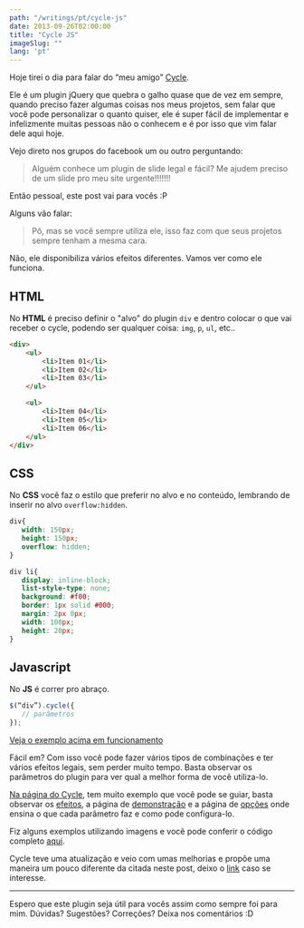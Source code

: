 ```yaml
---
path: "/writings/pt/cycle-js"
date: 2013-09-26T02:00:00
title: "Cycle JS"
imageSlug: ""
lang: 'pt'
---
```


Hoje tirei o dia para falar do “meu amigo” [Cycle](http://jquery.malsup.com/cycle/). 

Ele é um plugin jQuery que quebra o galho quase que de vez em sempre, quando preciso fazer algumas coisas nos meus projetos, sem falar que você pode personalizar o quanto quiser, ele é super fácil de implementar e infelizmente muitas pessoas não o conhecem e é por isso que vim falar dele aqui hoje. 

Vejo direto nos grupos do facebook um ou outro perguntando: 

> Alguém conhece um plugin de slide legal e fácil? Me ajudem preciso de um slide pro meu site urgente!!!!!!!

Então pessoal, este post vai para vocês :P

Alguns vão falar: 

> Pô, mas se você sempre utiliza ele, isso faz com que seus projetos sempre tenham a mesma cara.

Não, ele disponibiliza vários efeitos diferentes. Vamos ver como ele funciona.

## HTML

No **HTML** é preciso definir o "alvo" do plugin `div` e dentro colocar o que vai receber o cycle, podendo ser qualquer coisa: `img`, `p`, `ul`, etc..

```html
<div>
    <ul>
        <li>Item 01</li>
        <li>Item 02</li>
        <li>Item 03</li>
    </ul>

    <ul>
        <li>Item 04</li>
        <li>Item 05</li>
        <li>Item 06</li>
    </ul>
</div>
```

## CSS

No **CSS** você faz o estilo que preferir no alvo e no conteúdo, lembrando de inserir no alvo `overflow:hidden`.

```css
div{
   width: 150px;
   height: 150px;
   overflow: hidden;
}

div li{
   display: inline-block;
   list-style-type: none;
   background: #f00;
   border: 1px solid #000;
   margin: 2px 0px;
   width: 100px;
   height: 20px;
}
```

## Javascript

No **JS** é correr pro abraço.

```js
$(“div”).cycle({
   // parâmetros
});
```

[Veja o exemplo acima em funcionamento](http://codepen.io/thulioph/full/DulsA)

Fácil em? Com isso você pode fazer vários tipos de combinações e ter vários efeitos legais, sem perder muito tempo. Basta observar os parâmetros do plugin para ver qual a melhor forma de você utiliza-lo. 

[Na página do Cycle](http://jquery.malsup.com/cycle/), tem muito exemplo que você pode se guiar, basta observar os [efeitos](http://jquery.malsup.com/cycle/browser.html), a página de [demonstração](http://jquery.malsup.com/cycle/more.html?v2.23) e a página de [opções](http://jquery.malsup.com/cycle/options.html) onde ensina o que cada parâmetro faz e como pode configura-lo.

Fiz alguns exemplos utilizando imagens e você pode conferir o código completo [aqui](https://gist.github.com/thulioph/6651019).

Cycle teve uma atualização e veio com umas melhorias e propõe uma maneira um pouco diferente da citada neste post, deixo o [link](http://jquery.malsup.com/cycle2/) caso se interesse.

*****

Espero que este plugin seja útil para vocês assim como sempre foi para mim. Dúvidas? Sugestões? Correções? Deixa nos comentários :D